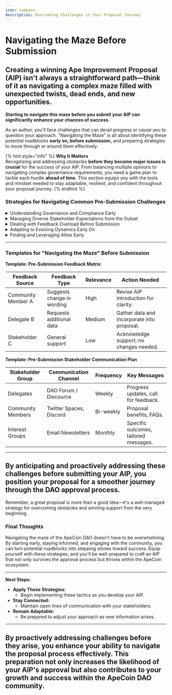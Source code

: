 ```yaml
---
icon: compass
description: Overcoming Challenges in Your Proposal Journey
---
```


# Navigating the Maze Before Submission

## Creating a winning Ape Improvement Proposal (AIP) isn't always a straightforward path—think of it as navigating a complex maze filled with unexpected twists, dead ends, and new opportunities.

**Starting to navigate this maze before you submit your AIP can significantly enhance your chances of success.**

As an author, you'll face challenges that can derail progress or cause you to question your approach. "Navigating the Maze" is all about identifying these potential roadblocks **early on, before submission,** and preparing strategies to move through or around them effectively.



{% hint style="info" %}
**Why It Matters**\
Recognizing and addressing obstacles **before they become major issues is crucial** for the success of your AIP. From balancing multiple opinions to navigating complex governance requirements, you need a game plan to tackle each hurdle **ahead of time**. This section equips you with the tools and mindset needed to stay adaptable, resilient, and confident throughout your proposal journey.
{% endhint %}

### **Strategies for Navigating Common Pre-Submission Challenges**

<details>

<summary>Understanding Governance and Compliance Early</summary>

Navigating the governance structure of the ApeCoin DAO can be complex. Ensure you fully understand the requirements and procedures **before drafting and submitting** your AIP to align with all necessary guidelines.

**Why It’s Crucial:** \
Compliance with governance rules is non-negotiable. Failing to adhere to them can result in delays, rejections, or requests for significant revisions to your proposal.l.

**How to Stay Ahead:**&#x20;

* **Start Early:**
  * Familiarize yourself with the ApeCoin DAO governance framework before you begin writing.
* **Seek Guidance:**
  * Connect with AIP Advisors or experienced community members for clarity on governance procedures.
* **Stay Informed:**
  * Regularly review governance documents and participate in community discussions to keep up-to-date with any changes or best practices.

**Actionable Tips:**

* **Read the Governance Framework Thoroughly:**
  * Understand all the requirements, processes, and expectations.
* **Consult When in Doubt:**
  * Don't hesitate to ask questions in forums or reach out to AIP Advisors for assistance.
* **Monitor DAO Channels:**
  * Keep an eye on forums, Discord channels, and announcements for updates or clarifications on rules.

</details>

<details>

<summary>Managing Diverse Stakeholder Expectations from the Outset</summary>

Balancing the needs and desires of different stakeholders—from delegates to community members—can be challenging. Engaging stakeholders **before submission** helps manage expectations effectively.

**Why It’s Important:** \
Mismanaging expectations can lead to reduced support, conflicting feedback, or dilution of your proposal’s intent. A balanced approach is key to gaining broad support.

### **How to Strike the Right Balance:**&#x20;

* **Early Stakeholder Mapping:**
  * Identify who you need to engage with and understand their interests and concerns.
* **Tailored Communication:**
  * Customize your messages to address specific stakeholder needs without compromising your proposal's core objectives.
* **Transparency:**
  * Be open about your AIP’s goals and proactively address potential concerns.

**Techniques for Success:**

* **Develop a Communication Plan:**
  * Outline how and when you'll communicate with each stakeholder group.
* **Prioritize Key Concerns:**
  * Focus on the most critical feedback that aligns with your objectives.
* **Provide Data-Driven Responses:**
  * Use evidence and examples to address objections or concerns.

</details>

<details>

<summary>Dealing with Feedback Overload Before Submission</summary>

While feedback is invaluable, too much can be overwhelming and cloud decision-making. It's important to differentiate between constructive insights and noise **during the pre-submission phase**.

**Why It’s Essential:**&#x20;

Failing to manage feedback effectively can lead to confusion, scope creep, and delays. You need a clear strategy for processing and integrating useful feedback **before finalizing your proposal**.

### **How to Keep Focused:**&#x20;

* **Set Feedback Criteria:**
  * Determine what type of feedback is most relevant to your AIP's success.
* **Establish a Review Team:**
  * Form a small group to evaluate feedback for alignment with your goals.

**Steps to Simplify Feedback Management:**

* **Create a Feedback Matrix:**
  * Categorize feedback based on relevance and actionability.
* **Focus on Core Objectives:**
  * Prioritize feedback that directly impacts your proposal's main goals.
* **Implement Changes Thoughtfully:**
  * Avoid making changes that could compromise your AIP's integrity.

</details>

<details>

<summary>Adapting to Evolving Dynamics Early On</summary>

The DAO landscape is dynamic and ever-changing. Your AIP must remain flexible and adaptable to new circumstances **even before submission**.

### **Why It’s Vital:**&#x20;

A rigid AIP may become outdated or misaligned with the community’s evolving needs. Flexibility allows for iteration, innovation, and stronger alignment with current priorities.

### **How to Stay Flexible:**&#x20;

* **Incorporate Feedback Loops:**
  * Regularly solicit and integrate feedback throughout the drafting process.
* **Maintain Open Communication:**
  * Stay connected with the community to gauge shifting sentiments.
* **Be Willing to Pivot:**
  * Be prepared to adjust your proposal based on new insights or changes in priorities.

### **Tactics for Adaptation:**

* **Conduct Regular Reviews:**
  * Compare your AIP against current community interests and concerns.
* **Develop Contingency Plans:**
  * Have alternative strategies ready if your initial approach faces obstacles.
* **Stay Informed:**
  * Keep abreast of recent proposals and trends within the DAO.

</details>

<details>

<summary>Finding and Leveraging Allies Early</summary>

Building alliances with key community members, delegates, and interest groups **before submitting your AIP** can significantly bolster its chances of success.

### **Why It’s Beneficial:**&#x20;

Allies can provide crucial support, amplify your proposal, and help navigate any political or social dynamics within the DAO.

### **How to Build Strong Alliances:**&#x20;

Identify and reach out to individuals or groups whose interests align with your AIP. Foster relationships through consistent communication, collaboration, and mutual support.

### **Steps to Build Alliances:**

* **Identify Potential Allies:**
  * Use community engagement tools to find individuals or groups aligned with your proposal.
  * [stakeholder-mapping.md](../stakeholder-analysis/stakeholder-mapping.md "mention") has a guide for this

<!---->

* **Engage Early:**
  * Reach out with personalized messages explaining the benefits of your AIP.

<!---->

* **Foster Mutual Support:**
  * Offer to support their initiatives in return for their backing.

<!---->

* **Steps to Build Alliances:**
  * **Add Allies to Your Stakeholder Map:**
    * Document key contacts and their interests.
  * **Communicate Regularly:**
    * Keep them updated on your progress and solicit their input.
  * **Collaborate Where Possible:**
    * Find opportunities to work together on shared goals.

</details>

***

### **Templates for "Navigating the Maze" Before Submission**

**Template: Pre-Submission Feedback Matrix**

| Feedback Source	   | Feedback Type	             | Relevance | Action Needed                              |
| ------------------ | -------------------------- | --------- | ------------------------------------------ |
| Community Member A | Suggests change in wording | High      | Revise AIP introduction for clarity.       |
| Delegate B         | Requests additional data   | Medium    | Gather data and incorporate into proposal. |
| Stakeholder C      | General support            | Low       | Acknowledge support; no changes needed.    |

**Template: Pre-Submission Stakeholder Communication Plan**

| Stakeholder Group	 | Communication Channel	  | Frequency | Key Messages                          |
| ------------------ | ----------------------- | --------- | ------------------------------------- |
| Delegates          | DAO Forum / Discource   | Weekly    | Progress updates, call for feedback.  |
| Community Members  | Twitter Spaces, Discord | Bi-weekly | Proposal benefits, FAQs.              |
| Interest Groups    | Email Newsletters       | Monthly   | Specific outcomes, tailored messages. |

***

## **By anticipating and proactively addressing these challenges before submitting your AIP, you position your proposal for a smoother journey through the DAO approval process.**

Remember, a great proposal is more than a good idea—it's a well-managed strategy for overcoming obstacles and winning support from the very beginning.

### **Final Thoughts**

Navigating the maze of the ApeCoin DAO doesn't have to be overwhelming. By starting early, staying informed, and engaging with the community, you can turn potential roadblocks into stepping stones toward success. Equip yourself with these strategies, and you'll be well-prepared to craft an AIP that not only survives the approval process but thrives within the ApeCoin ecosystem.

***

**Next Steps:**

* **Apply These Strategies:**
  * Begin implementing these tactics as you develop your AIP.
* **Stay Connected:**
  * Maintain open lines of communication with your stakeholders.
* **Remain Adaptable:**
  * Be prepared to adjust your approach as new information arises.

***

## By proactively addressing challenges **before** they arise, you enhance your ability to navigate the proposal process effectively. This preparation not only increases the likelihood of your AIP's approval but also contributes to your growth and success within the ApeCoin DAO community.
